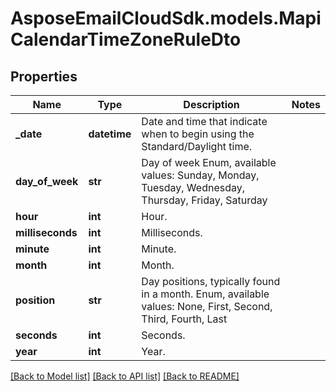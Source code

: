 # AsposeEmailCloudSdk.models.MapiCalendarTimeZoneRuleDto
## Properties
Name | Type | Description | Notes
------------ | ------------- | ------------- | -------------
**_date** | **datetime** | Date and time that indicate when to begin using the Standard/Daylight time.              | 
**day_of_week** | **str** | Day of week Enum, available values: Sunday, Monday, Tuesday, Wednesday, Thursday, Friday, Saturday | 
**hour** | **int** | Hour.              | 
**milliseconds** | **int** | Milliseconds.              | 
**minute** | **int** | Minute.              | 
**month** | **int** | Month.              | 
**position** | **str** | Day positions, typically found in a month. Enum, available values: None, First, Second, Third, Fourth, Last | 
**seconds** | **int** | Seconds.              | 
**year** | **int** | Year.              | 



[[Back to Model list]](README.md#documentation-for-models) [[Back to API list]](README.md#documentation-for-api-endpoints) [[Back to README]](README.md)


